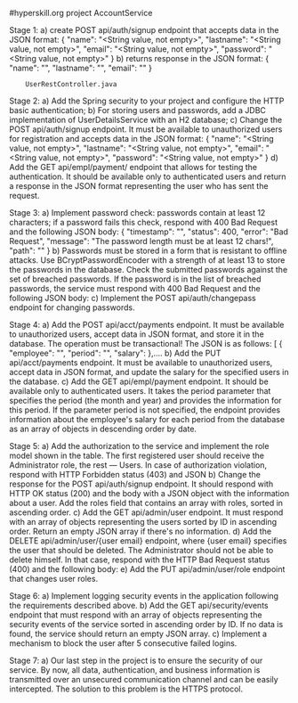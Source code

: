 #hyperskill.org project AccountService

Stage 1:
        a) create POST api/auth/signup endpoint that accepts data in the JSON format:
                {
                   "name": "<String value, not empty>",
                   "lastname": "<String value, not empty>",
                   "email": "<String value, not empty>",
                   "password": "<String value, not empty>"
                }
        b) returns response in the JSON format:
                {
                   "name": "<String value>",
                   "lastname": "<String value>",
                   "email": "<String value>"
                }

        UserRestController.java

Stage 2:
        a) Add the Spring security to your project and configure the HTTP basic authentication;
        b) For storing users and passwords, add a JDBC implementation of UserDetailsService with an H2 database;
        c) Change the POST api/auth/signup endpoint.
           It must be available to unauthorized users for registration and accepts data in the JSON format:
        {
           "name": "<String value, not empty>",
           "lastname": "<String value, not empty>",
           "email": "<String value, not empty>",
           "password": "<String value, not empty>"
        }
        d) Add the GET api/empl/payment/ endpoint that allows for testing the authentication.
           It should be available only to authenticated users and return a response in the JSON format
            representing the user who has sent the request.

Stage 3:
        a) Implement password check: passwords contain at least 12 characters;
        if a password fails this check, respond with 400 Bad Request and the following JSON body:
        {
            "timestamp": "<data>",
            "status": 400,
            "error": "Bad Request",
            "message": "The password length must be at least 12 chars!",
            "path": "<api>"
        }
        b) Passwords must be stored in a form that is resistant to offline attacks.
           Use BCryptPasswordEncoder with a strength of at least 13 to store the passwords in the database.
           Check the submitted passwords against the set of breached passwords.
           If the password is in the list of breached passwords, the service must respond with 400 Bad Request and the following JSON body:
        c) Implement the POST api/auth/changepass endpoint for changing passwords.

Stage 4:
        a) Add the POST api/acct/payments endpoint.
           It must be available to unauthorized users, accept data in JSON format, and store it in the database.
           The operation must be transactional! The JSON is as follows:
           [
               {
                   "employee": "<user email>",
                   "period": "<mm-YYYY>",
                   "salary": <Long>
               },....
        b) Add the PUT api/acct/payments endpoint.
           It must be available to unauthorized users, accept data in JSON format,
           and update the salary for the specified users in the database.
        c) Add the GET api/empl/payment endpoint.
           It should be available only to authenticated users.
           It takes the period parameter that specifies the period (the month and year) and provides
           the information for this period. If the parameter period is not specified,
           the endpoint provides information about the employee's salary for each period from the database
           as an array of objects in descending order by date.

Stage 5:
        a) Add the authorization to the service and implement the role model shown in the table.
           The first registered user should receive the Administrator role, the rest — Users.
           In case of authorization violation, respond with HTTP Forbidden status (403) and JSON
        b) Change the response for the POST api/auth/signup endpoint.
           It should respond with HTTP OK status (200) and the body with a JSON object
           with the information about a user.
           Add the roles field that contains an array with roles, sorted in ascending order.
        c) Add the GET api/admin/user endpoint.
           It must respond with an array of objects representing the users sorted by ID
           in ascending order. Return an empty JSON array if there's no information.
        d) Add the DELETE api/admin/user/{user email} endpoint, where {user email}
           specifies the user that should be deleted.
           The Administrator should not be able to delete himself.
           In that case, respond with the HTTP Bad Request status (400) and the following body:
        e) Add the PUT api/admin/user/role endpoint that changes user roles.

Stage 6:
        a) Implement logging security events in the application following the requirements described above.
        b) Add the GET api/security/events endpoint that must respond
           with an array of objects representing the security events of the service
           sorted in ascending order by ID. If no data is found, the service should return
           an empty JSON array.
        c) Implement a mechanism to block the user after 5 consecutive failed logins.

Stage 7:
        a) Our last step in the project is to ensure the security of our service.
           By now, all data, authentication, and business information is transmitted
           over an unsecured communication channel and can be easily intercepted.
           The solution to this problem is the HTTPS protocol.
